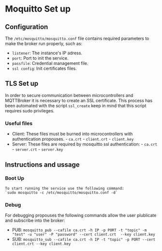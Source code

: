 # Moquitto Set up

## Configuration
The `/etc/mosquitto/mosquitto.conf` file contains required parameters to make the broker run properly, such as:
- `listener`: The instance's IP adress.
- `port`: Port to init the service.
- `passfile`: Credential management file.
- `ssl config`: Init certificates files.
## TLS Set up
In order to secure communication between microcontrollers and MQTTBroker it is necessary to create an SSL certificate.
This process has been automated with the script `ssl_create` keep in mind that this script requires sudo privileges.
### Useful files
- Client:
    These files must be burned into microcontrollers with authentication propouses.
        - `ca.crt`
        - `client.crt`
        - `client.key`
- Server:
    These files are required by mosquitto ssl authentication:
        - `ca.crt`
        - `server.crt`
        - `server.key`
## Instructions and ussage
### Boot Up
    To start running the service use the following command:
    `sudo mosquitto -c /etc/mosquitto/mosquitto.conf -d`
### Debug
For debugging propouses the following commands allow the user plublicate and subscribe into the broker:
- PUB:
    `mosquitto_pub --cafile ca.crt -h IP -p PORT -t "topic" -m "test" -u "user" -P "password" --cert client.crt  --key client.key`
- SUB:
    `mosquitto_sub --cafile ca.crt -h IP -t "topic" -p PORT --cert client.crt --key client.key`
